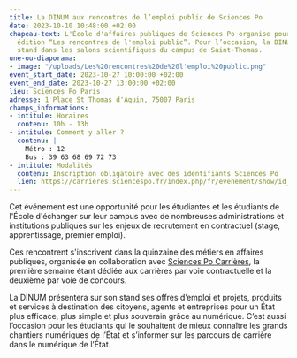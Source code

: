 ```yaml
---
title: La DINUM aux rencontres de l’emploi public de Sciences Po
date: 2023-10-10 10:48:00 +02:00
chapeau-text: L'École d'affaires publiques de Sciences Po organise pour la deuxième
  édition “Les rencontres de l'emploi public”. Pour l’occasion, la DINUM tiendra un
  stand dans les salons scientifiques du campus de Saint-Thomas.
une-ou-diaporama:
- image: "/uploads/Les%20rencontres%20de%20l'emploi%20public.png"
event_start_date: 2023-10-27 10:00:00 +02:00
event_end_date: 2023-10-27 13:00:00 +02:00
lieu: Sciences Po Paris
adresse: 1 Place St Thomas d'Aquin, 75007 Paris
champs_informations:
- intitule: Horaires
  contenu: 10h - 13h
- intitule: Comment y aller ?
  contenu: |-
    Métro : 12
    Bus : 39 63 68 69 72 73
- intitule: Modalités
  contenu: Inscription obligatoire avec des identifiants Sciences Po
  lien: https://carrieres.sciencespo.fr/index.php/fr/evenement/show/id_evenement/1957
---
```


Cet événement est une opportunité pour les étudiantes et les étudiants de l'École d'échanger sur leur campus avec de nombreuses administrations et institutions publiques sur les enjeux de recrutement en contractuel (stage, apprentissage, premier emploi). 

Ces rencontrent s'inscrivent dans la quinzaine des métiers en affaires publiques, organisée en collaboration avec [Sciences Po Carrières](https://carrieres.sciencespo.fr/index.php/fr), la première semaine étant dédiée aux carrières par voie contractuelle et la deuxième par voie de concours.

La DINUM présentera sur son stand ses offres d’emploi et projets, produits et services à destination des citoyens, agents et entreprises pour un État plus efficace, plus simple et plus souverain grâce au numérique. C’est aussi l’occasion pour les étudiants qui le souhaitent de mieux connaître les grands chantiers numériques de l’État et s’informer sur les parcours de carrière dans le numérique de l’État.

